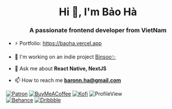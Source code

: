 <h1 align="center">Hi 👋, I'm Bảo Hà</h1>

<h3 align="center">A passionate frontend developer from VietNam</h3>

- ⚡️ Portfolio: https://baoha.vercel.app

- 🔭 I'm working on an indie project [Binsoo✨](https://apps.apple.com/vn/app/binsoo-photo-editor/id6502683720)
- 💬 Ask me about **React Native, NextJS**

- 📫 How to reach me **baronn.ha@gmail.com**

[![Patron][Patron]][Patron-URL] [![BuyMeACoffee][BuyMeACoffee]][BuyMeACoffee-URL] [![Kofi][Kofi]][Kofi-URL] ![ProfileView] 
<br />
[![Behance][Behance]][Behance-URL] [![Dribbble][Dribbble]][Dribbble-URL]

[BuyMeACoffee]: https://img.shields.io/badge/Buy_Me_A_Coffee-FFDD00?style=for-the-badge&logo=buy-me-a-coffee&logoColor=black
[BuyMeACoffee-URL]: https://buymeacoffee.com/baronha

[Patron]: https://img.shields.io/badge/Patreon-F96854?style=for-the-badge&logo=patreon&logoColor=white
[Patron-URL]: https://patreon.com/user?u=97728172&utm_medium=clipboard_copy&utm_source=copyLink&utm_campaign=creatorshare_creator&utm_content=join_link

[Kofi]: https://img.shields.io/badge/Ko--fi-F16061?style=for-the-badge&logo=ko-fi&logoColor=white
[Kofi-URL]: https://ko-fi.com/baoha

[Dribbble]: https://img.shields.io/badge/Dribbble-EA4C89?style=for-the-badge&logo=dribbble&logoColor=white
[Dribbble-URL]: https://dribbble.com/baronha

[Behance]: https://img.shields.io/badge/Behance-0054F7?style=for-the-badge&logo=behance&logoColor=white
[Behance-URL]:https://www.behance.net/baronha

[ProfileView]: https://komarev.com/ghpvc/?username=baronha&style=for-the-badge&color=F16061
